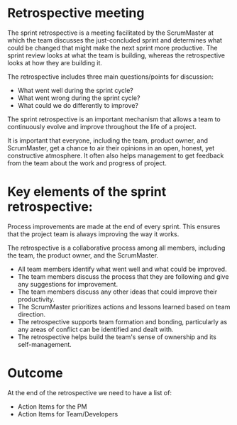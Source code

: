# Retrospective meeting

The sprint retrospective is a meeting facilitated by the ScrumMaster at which the team discusses the just-concluded sprint and determines what could be changed that might make the next sprint more productive. The sprint review looks at what the team is building, whereas the retrospective looks at how they are building it.

The retrospective includes three main questions/points for discussion:

- What went well during the sprint cycle?
- What went wrong during the sprint cycle?
- What could we do differently to improve?

The sprint retrospective is an important mechanism that allows a team to continuously evolve and improve throughout the life of a project.

It is important that everyone, including the team, product owner, and ScrumMaster, get a chance to air their opinions in an open, honest, yet constructive atmosphere. It often also helps management to get feedback from the team about the work and progress of project.

Key elements of the sprint retrospective:
===============================
Process improvements are made at the end of every sprint. This ensures that the project team is always improving the way it works.

The retrospective is a collaborative process among all members, including the team, the product owner, and the ScrumMaster.

* All team members identify what went well and what could be improved.
* The team members discuss the process that they are following and give any suggestions for improvement.
* The team members discuss any other ideas that could improve their productivity.
* The ScrumMaster prioritizes actions and lessons learned based on team direction.
* The retrospective supports team formation and bonding, particularly as any areas of conflict can be identified and dealt with.
* The retrospective helps build the team's sense of ownership and its self-management.

# Outcome
At the end of the retrospective we need to have a list of:

- Action Items for the PM
- Action Items for Team/Developers
